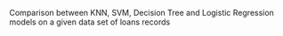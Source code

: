 Comparison between KNN, SVM, Decision Tree and Logistic Regression models on a given data set of loans records

